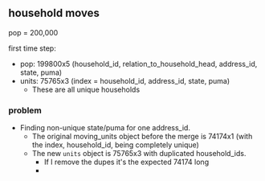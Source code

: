 
## household moves
pop = 200,000

first time step:
- pop: 199800x5 (household_id, relation_to_household_head, address_id, state, puma)
- units: 75765x3 (index = household_id, address_id, state, puma)
	- These are all unique households

### problem
- Finding non-unique state/puma for one address_id.
	- The original moving_units object before the merge is 74174x1 (with the index, household_id, being completely unique)
	- The new `units` object is 75765x3 with duplicated household_ids.
		- If I remove the dupes it's the expected 74174 long
		- 
